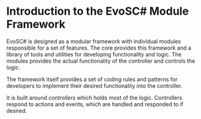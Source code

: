 # Introduction to the EvoSC# Module Framework
EvoSC# is designed as a modular framework with individual modules responsible for a set of features. The core provides this framework and a library of tools and utilities for developing functionality and logic. The modules provides the actual functionality of the controller and controls the logic.

The framework itself provides a set of coding rules and patterns for developers to implement their desired functionality into the controller.

It is built around *controllers* which holds most of the logic. Controllers respond to actions and events, which are handled and responded to if desired.
